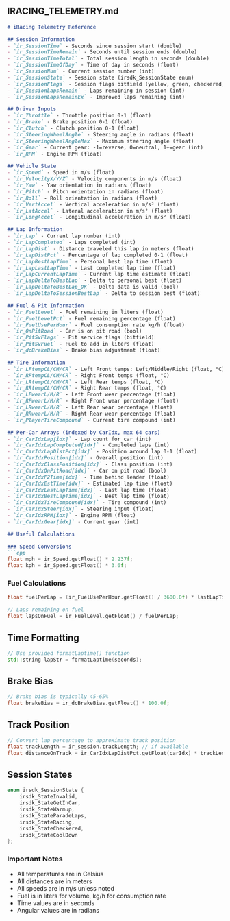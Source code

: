 ## IRACING_TELEMETRY.md

```markdown
# iRacing Telemetry Reference

## Session Information
- `ir_SessionTime` - Seconds since session start (double)
- `ir_SessionTimeRemain` - Seconds until session ends (double)
- `ir_SessionTimeTotal` - Total session length in seconds (double)
- `ir_SessionTimeOfDay` - Time of day in seconds (float)
- `ir_SessionNum` - Current session number (int)
- `ir_SessionState` - Session state (irsdk_SessionState enum)
- `ir_SessionFlags` - Session flags bitfield (yellow, green, checkered, etc.)
- `ir_SessionLapsRemain` - Laps remaining in session (int)
- `ir_SessionLapsRemainEx` - Improved laps remaining (int)

## Driver Inputs
- `ir_Throttle` - Throttle position 0-1 (float)
- `ir_Brake` - Brake position 0-1 (float)
- `ir_Clutch` - Clutch position 0-1 (float)
- `ir_SteeringWheelAngle` - Steering angle in radians (float)
- `ir_SteeringWheelAngleMax` - Maximum steering angle (float)
- `ir_Gear` - Current gear: -1=reverse, 0=neutral, 1+=gear (int)
- `ir_RPM` - Engine RPM (float)

## Vehicle State
- `ir_Speed` - Speed in m/s (float)
- `ir_VelocityX/Y/Z` - Velocity components in m/s (float)
- `ir_Yaw` - Yaw orientation in radians (float)
- `ir_Pitch` - Pitch orientation in radians (float)
- `ir_Roll` - Roll orientation in radians (float)
- `ir_VertAccel` - Vertical acceleration in m/s² (float)
- `ir_LatAccel` - Lateral acceleration in m/s² (float)
- `ir_LongAccel` - Longitudinal acceleration in m/s² (float)

## Lap Information
- `ir_Lap` - Current lap number (int)
- `ir_LapCompleted` - Laps completed (int)
- `ir_LapDist` - Distance traveled this lap in meters (float)
- `ir_LapDistPct` - Percentage of lap completed 0-1 (float)
- `ir_LapBestLapTime` - Personal best lap time (float)
- `ir_LapLastLapTime` - Last completed lap time (float)
- `ir_LapCurrentLapTime` - Current lap time estimate (float)
- `ir_LapDeltaToBestLap` - Delta to personal best (float)
- `ir_LapDeltaToBestLap_OK` - Delta data is valid (bool)
- `ir_LapDeltaToSessionBestLap` - Delta to session best (float)

## Fuel & Pit Information
- `ir_FuelLevel` - Fuel remaining in liters (float)
- `ir_FuelLevelPct` - Fuel remaining percentage (float)
- `ir_FuelUsePerHour` - Fuel consumption rate kg/h (float)
- `ir_OnPitRoad` - Car is on pit road (bool)
- `ir_PitSvFlags` - Pit service flags (bitfield)
- `ir_PitSvFuel` - Fuel to add in liters (float)
- `ir_dcBrakeBias` - Brake bias adjustment (float)

## Tire Information
- `ir_LFtempCL/CM/CR` - Left Front temps: Left/Middle/Right (float, °C)
- `ir_RFtempCL/CM/CR` - Right Front temps (float, °C)
- `ir_LRtempCL/CM/CR` - Left Rear temps (float, °C)
- `ir_RRtempCL/CM/CR` - Right Rear temps (float, °C)
- `ir_LFwearL/M/R` - Left Front wear percentage (float)
- `ir_RFwearL/M/R` - Right Front wear percentage (float)
- `ir_LRwearL/M/R` - Left Rear wear percentage (float)
- `ir_RRwearL/M/R` - Right Rear wear percentage (float)
- `ir_PlayerTireCompound` - Current tire compound (int)

## Per-Car Arrays (indexed by CarIdx, max 64 cars)
- `ir_CarIdxLap[idx]` - Lap count for car (int)
- `ir_CarIdxLapCompleted[idx]` - Completed laps (int)
- `ir_CarIdxLapDistPct[idx]` - Position around lap 0-1 (float)
- `ir_CarIdxPosition[idx]` - Overall position (int)
- `ir_CarIdxClassPosition[idx]` - Class position (int)
- `ir_CarIdxOnPitRoad[idx]` - Car on pit road (bool)
- `ir_CarIdxF2Time[idx]` - Time behind leader (float)
- `ir_CarIdxEstTime[idx]` - Estimated lap time (float)
- `ir_CarIdxLastLapTime[idx]` - Last lap time (float)
- `ir_CarIdxBestLapTime[idx]` - Best lap time (float)
- `ir_CarIdxTireCompound[idx]` - Tire compound (int)
- `ir_CarIdxSteer[idx]` - Steering input (float)
- `ir_CarIdxRPM[idx]` - Engine RPM (float)
- `ir_CarIdxGear[idx]` - Current gear (int)

## Useful Calculations

### Speed Conversions
```cpp
float mph = ir_Speed.getFloat() * 2.237f;
float kph = ir_Speed.getFloat() * 3.6f;
```
### Fuel Calculations
```cpp // Fuel used per lap (liters)
float fuelPerLap = (ir_FuelUsePerHour.getFloat() / 3600.0f) * lastLapTime;

// Laps remaining on fuel
float lapsOnFuel = ir_FuelLevel.getFloat() / fuelPerLap;
```
## Time Formatting
```cpp 
// Use provided formatLaptime() function
std::string lapStr = formatLaptime(seconds);
```
## Brake Bias
```cpp
// Brake bias is typically 45-65%
float brakeBias = ir_dcBrakeBias.getFloat() * 100.0f;
```
## Track Position
```cpp 
// Convert lap percentage to approximate track position
float trackLength = ir_session.trackLength; // if available
float distanceOnTrack = ir_CarIdxLapDistPct.getFloat(carIdx) * trackLength;
```
## Session States
```cpp
enum irsdk_SessionState {
    irsdk_StateInvalid,
    irsdk_StateGetInCar,
    irsdk_StateWarmup,
    irsdk_StateParadeLaps,
    irsdk_StateRacing,
    irsdk_StateCheckered,
    irsdk_StateCoolDown
};
```
### Important Notes

- All temperatures are in Celsius
- All distances are in meters
- All speeds are in m/s unless noted
- Fuel is in liters for volume, kg/h for consumption rate
- Time values are in seconds
- Angular values are in radians